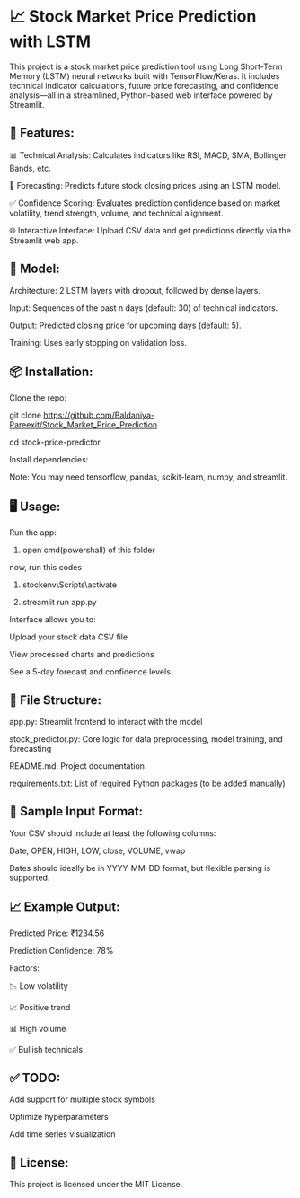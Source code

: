 # **📈 Stock Market Price Prediction with LSTM**

This project is a stock market price prediction tool using Long Short-Term Memory (LSTM) neural networks built with TensorFlow/Keras. It includes technical indicator calculations, future price forecasting, and confidence analysis—all in a streamlined, Python-based web interface powered by Streamlit.


## 🚀 **Features:**

📊 Technical Analysis: Calculates indicators like RSI, MACD, SMA, Bollinger Bands, etc.

🔮 Forecasting: Predicts future stock closing prices using an LSTM model.

✅ Confidence Scoring: Evaluates prediction confidence based on market volatility, trend strength, volume, and technical alignment.

🌐 Interactive Interface: Upload CSV data and get predictions directly via the Streamlit web app.


## 🧠 **Model:**

Architecture: 2 LSTM layers with dropout, followed by dense layers.

Input: Sequences of the past n days (default: 30) of technical indicators.

Output: Predicted closing price for upcoming days (default: 5).

Training: Uses early stopping on validation loss.


## 📦 **Installation:**

Clone the repo:

git clone https://github.com/Baldaniya-Pareexit/Stock_Market_Price_Prediction

cd stock-price-predictor

Install dependencies:

Note: You may need tensorflow, pandas, scikit-learn, numpy, and streamlit.


## 🖥️ **Usage:**

Run the app:

1. open cmd(powershall) of this folder

now, run this codes

1. stockenv\Scripts\activate
  
2. streamlit run app.py

Interface allows you to:

Upload your stock data CSV file

View processed charts and predictions

See a 5-day forecast and confidence levels


## 📂 **File Structure:**

app.py: Streamlit frontend to interact with the model

stock_predictor.py: Core logic for data preprocessing, model training, and forecasting

README.md: Project documentation

requirements.txt: List of required Python packages (to be added manually)


## 🧪 **Sample Input Format:**

Your CSV should include at least the following columns:

Date, OPEN, HIGH, LOW, close, VOLUME, vwap

Dates should ideally be in YYYY-MM-DD format, but flexible parsing is supported.


## 📈 **Example Output:**

Predicted Price: ₹1234.56

Prediction Confidence: 78%

Factors:

📉 Low volatility

📈 Positive trend

📊 High volume

✅ Bullish technicals


## ✅ **TODO:**

Add support for multiple stock symbols

Optimize hyperparameters

Add time series visualization


## 📃 **License:**

This project is licensed under the MIT License.

